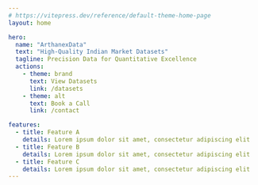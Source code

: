 ```yaml
---
# https://vitepress.dev/reference/default-theme-home-page
layout: home

hero:
  name: "ArthanexData"
  text: "High-Quality Indian Market Datasets"
  tagline: Precision Data for Quantitative Excellence
  actions:
    - theme: brand
      text: View Datasets
      link: /datasets
    - theme: alt
      text: Book a Call
      link: /contact

features:
  - title: Feature A
    details: Lorem ipsum dolor sit amet, consectetur adipiscing elit
  - title: Feature B
    details: Lorem ipsum dolor sit amet, consectetur adipiscing elit
  - title: Feature C
    details: Lorem ipsum dolor sit amet, consectetur adipiscing elit
---
```


